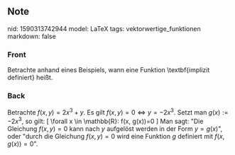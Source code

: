 ## Note
nid: 1590313742944
model: LaTeX
tags: vektorwertige_funktionen
markdown: false

### Front
Betrachte anhand eines Beispiels, wann eine Funktion  \textbf{implizit definiert} heißt.

### Back
Betrachte $f(x, y)=2 x^{3}+y .$ Es gilt $f(x, y)=0 \Longleftrightarrow y=-2 x^{3} .$ Setzt man $g(x):=-2 x^{3},$ so gilt:
\[
\forall x \in \mathbb{R}: f(x, g(x))=0
\]
Man sagt:
"Die Gleichung $f(x, y)=0$ kann nach $y$ aufgelöst werden in der Form $y=g(x)$",
oder
"durch die Gleichung $f(x, y)=0$ wird eine Funktion $g$ definiert mit $f(x, g(x))=0$".
